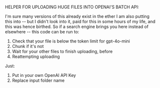 HELPER FOR UPLOADING HUGE FILES INTO OPENAI'S BATCH API:

I'm sure many versions of this already exist in the ether I am also putting this into -- but I didn't look into it, paid for this in some hours of my life, and this was hence birthed.
So if a search engine brings you here instead of elsewhere -- this code can be run to:
1. Check that your file is below the token limit for gpt-4o-mini
2. Chunk if it's not
3. Wait for your other files to finish uploading, before
4. Reattempting uploading

Just:
1. Put in your own OpenAI API Key
2. Replace input folder name


